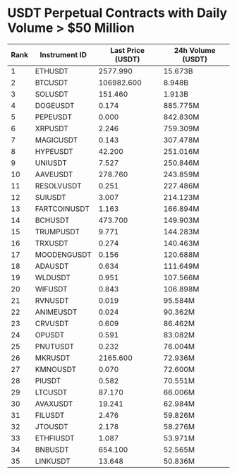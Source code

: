 # USDT Perpetual Contracts with Daily Volume > $50 Million

| Rank | Instrument ID | Last Price (USDT) | 24h Volume (USDT) |
|------|---------------|-------------------|-------------------|
| 1 | ETHUSDT | 2577.990 | 15.673B |
| 2 | BTCUSDT | 106982.600 | 8.948B |
| 3 | SOLUSDT | 151.460 | 1.913B |
| 4 | DOGEUSDT | 0.174 | 885.775M |
| 5 | PEPEUSDT | 0.000 | 842.830M |
| 6 | XRPUSDT | 2.246 | 759.309M |
| 7 | MAGICUSDT | 0.143 | 307.478M |
| 8 | HYPEUSDT | 42.200 | 251.016M |
| 9 | UNIUSDT | 7.527 | 250.846M |
| 10 | AAVEUSDT | 278.760 | 243.859M |
| 11 | RESOLVUSDT | 0.251 | 227.486M |
| 12 | SUIUSDT | 3.007 | 214.123M |
| 13 | FARTCOINUSDT | 1.163 | 166.894M |
| 14 | BCHUSDT | 473.700 | 149.903M |
| 15 | TRUMPUSDT | 9.771 | 144.283M |
| 16 | TRXUSDT | 0.274 | 140.463M |
| 17 | MOODENGUSDT | 0.156 | 120.688M |
| 18 | ADAUSDT | 0.634 | 111.649M |
| 19 | WLDUSDT | 0.951 | 107.566M |
| 20 | WIFUSDT | 0.843 | 106.898M |
| 21 | RVNUSDT | 0.019 | 95.584M |
| 22 | ANIMEUSDT | 0.024 | 90.362M |
| 23 | CRVUSDT | 0.609 | 86.462M |
| 24 | OPUSDT | 0.591 | 83.082M |
| 25 | PNUTUSDT | 0.232 | 76.004M |
| 26 | MKRUSDT | 2165.600 | 72.936M |
| 27 | KMNOUSDT | 0.070 | 72.600M |
| 28 | PIUSDT | 0.582 | 70.551M |
| 29 | LTCUSDT | 87.170 | 66.006M |
| 30 | AVAXUSDT | 19.241 | 62.984M |
| 31 | FILUSDT | 2.476 | 59.826M |
| 32 | JTOUSDT | 2.178 | 58.276M |
| 33 | ETHFIUSDT | 1.087 | 53.971M |
| 34 | BNBUSDT | 654.100 | 52.565M |
| 35 | LINKUSDT | 13.648 | 50.836M |
